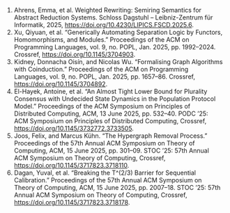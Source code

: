 1. Ahrens, Emma, et al. Weighted Rewriting: Semiring Semantics for Abstract Reduction Systems. Schloss Dagstuhl – Leibniz-Zentrum für Informatik, 2025, <https://doi.org/10.4230/LIPICS.FSCD.2025.6>.
1. Xu, Qiyuan, et al. “Generically Automating Separation Logic by Functors, Homomorphisms, and Modules.” Proceedings of the ACM on Programming Languages, vol. 9, no. POPL, Jan. 2025, pp. 1992–2024. Crossref, <https://doi.org/10.1145/3704903>.
1. Kidney, Donnacha Oisín, and Nicolas Wu. “Formalising Graph Algorithms with Coinduction.” Proceedings of the ACM on Programming Languages, vol. 9, no. POPL, Jan. 2025, pp. 1657–86. Crossref, <https://doi.org/10.1145/3704892>.
1. El-Hayek, Antoine, et al. “An Almost Tight Lower Bound for Plurality Consensus with Undecided State Dynamics in the Population Protocol Model.” Proceedings of the ACM Symposium on Principles of Distributed Computing, ACM, 13 June 2025, pp. 532–40. PODC ’25: ACM Symposium on Principles of Distributed Computing, Crossref, <https://doi.org/10.1145/3732772.3733505>.
1. Joos, Felix, and Marcus Kühn. “The Hypergraph Removal Process.” Proceedings of the 57th Annual ACM Symposium on Theory of Computing, ACM, 15 June 2025, pp. 301–09. STOC ’25: 57th Annual ACM Symposium on Theory of Computing, Crossref, <https://doi.org/10.1145/3717823.3718110>.
1. Dagan, Yuval, et al. “Breaking the T^(2/3) Barrier for Sequential Calibration.” Proceedings of the 57th Annual ACM Symposium on Theory of Computing, ACM, 15 June 2025, pp. 2007–18. STOC ’25: 57th Annual ACM Symposium on Theory of Computing, Crossref, <https://doi.org/10.1145/3717823.3718178>.
